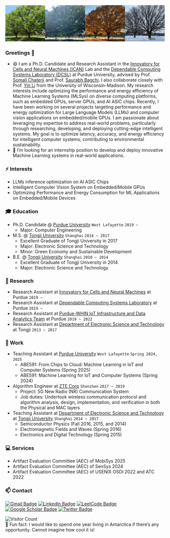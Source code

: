 <img alt="GIF" src="https://github.com/ChulanZhang/ChulanZhang/blob/main/github.jpg" />

### Greetings 👋
<!-- **ChulanZhang/ChulanZhang** is a ✨ _special_ ✨ repository because its `README.md` (this file) appears on your GitHub profile. -->
<!-- Here are some ideas to get you started: -->

- 😄 I am a Ph.D. Candidate and Research Assistant in the [Innovatory for Cells and Neural Machines (ICAN)](https://schaterji.io/research/) Lab and the [Dependable Computing Systems Laboratory (DCSL)](https://engineering.purdue.edu/dcsl/) at Purdue University, advised by Prof. [Somali Chaterji](https://schaterji.io/) and Prof. [Saurabh Bagchi](https://bagchi.github.io/). I also collaborate closely with Prof. [Yin Li](https://www.biostat.wisc.edu/~yli/) from the University of Wisconsin-Madison. My research interests include optimizing the performance and energy efficiency of Machine Learning Systems (MLSys) on diverse computing platforms, such as embedded GPUs, server GPUs, and AI ASIC chips. Recently, I have been working on several projects targeting performance and energy optimization for Large Language Models (LLMs) and computer vision applications on embedded/mobile GPUs. I am passionate about leveraging my expertise to address real-world problems, particularly through researching, developing, and deploying cutting-edge intelligent systems. My goal is to optimize latency, accuracy, and energy efficiency for intelligent computer systems, contributing to environmental sustainability.
- 🔭 I’m looking for an internship position to develop and deploy innovative Machine Learning systems in real-world applications.

<!-- [![Pengcheng's GitHub stats](https://github-readme-stats.vercel.app/api?username=ChulanZhang&theme=shades-of-purple)](https://github.com/anuraghazra/github-readme-stats)   -->

<!-- ![Pengcheng's used languages](https://github-readme-stats.vercel.app/api/top-langs/?username=ChulanZhang&theme=merko)    -->


### ⚡ Interests
- LLMs inference optimization on AI ASIC Chips
- Intelligent Computer Vision System on Embedded/Mobile GPUs
- Optimizing Performance and Energy Consumption for ML Applications on Embedded/Mobile Devices

### :mortar_board: Education
- Ph.D. Candidate @ [Purdue University](https://www.purdue.edu/) `West Lafayette` `2019 ~`
    - Major: Computer Engineering
- M.S. @ [Tongji University](https://www.tongji.edu.cn/eng/) `Shanghai` `2014 ~ 2017`
    - Excellent Graduate of Tongji University in 2017
    - Major: Electronic Science and Technology
    - Minor: Green Economy and Sustainable Development
- B.E. @ [Tongji University](https://www.tongji.edu.cn/eng/) `Shanghai` `2010 ~ 2014`
    - Excellent Graduate of Tongji University in 2014
    - Major: Electronic Science and Technology

### 🔭 Research
- Research Assistant at [Innovatory for Cells and Neural Machines](https://schaterji.io/research/) at Purdue ```2019 ~ ```
- Research Assistant at [Dependable Computing Systems Laboratory](https://engineering.purdue.edu/dcsl/) at Purdue ```2019 ~ ```
- Research Assistant at [Purdue-WHIN IoT Infrastructure and Data Analytics Team](https://www.purdue.edu/whin/) at Purdue ```2019 ~ 2022```
- Research Assistant at [Department of Electronic Science and Technology](https://est.tongji.edu.cn/esten/main.htm) at Tongji ```2013 ~ 2017```

### :office: Work
- Teaching Assistant at [Purdue University](https://www.purdue.edu/) `West Lafayette` `Spring 2024, 2025`
    * ABE591: From Chips to Cloud: Machine Learning in IoT and Computer Systems (Spring 2025)
    * ABE591: Machine Learning for IoT and Computer Systems (Spring 2024)
- Algorithm Engineer at [ZTE Corp](https://www.zte.com.cn/global/) `Shenzhen` `2017 ~ 2019`
    * Project: 5G New Radio (NR) Communication System
    * Job duties: Undertook wireless communication protocol and algorithm analysis, design, implementation, and verification in both the Physical and MAC layers
- Teaching Assistant at [Department of Electronic Science and Technology](https://est.tongji.edu.cn/esten/main.htm) at [Tongji University](https://www.tongji.edu.cn/eng/) `Shanghai` `2014 ~ 2017`
    * Semiconductor Physics (Fall 2016, 2015, and 2014)
    * Electromagnetic Fields and Waves (Spring 2016)
    * Electronics and Digital Technology (Spring 2015)

### :computer: Services
- Artifact Evaluation Committee (AEC) of MobiSys 2025
- Artifact Evaluation Committee (AEC) of SenSys 2024
- Artifact Evaluation Committee (AEC) of USENIX OSDI 2022 and ATC 2022

### 📫 Contact 
[![Gmail Badge](https://img.shields.io/badge/Gmail-D14836?style=for-the-badge&logo=gmail&logoColor=white)](mailto:pengchengwang92@gmail.com) 
[![LinkedIn Badge](https://img.shields.io/badge/linkedin-%230077B5.svg?&style=for-the-badge&logo=linkedin&logoColor=white)](https://www.linkedin.com/in/pengcheng-wang-2b9a9515a/) 
[![LeetCode Badge](https://img.shields.io/badge/-LeetCode-FFA116?style=for-the-badge&logo=LeetCode&logoColor=black)](https://leetcode.com/Chulan/)
[![Google Scholar Badge](https://img.shields.io/badge/Google_Scholar-4285F4?style=for-the-badge&logo=google-scholar&logoColor=white)](https://scholar.google.com/citations?hl=en&user=tGD20rgAAAAJ&view_op=list_works&sortby=pubdate)
[![Twitter Badge](https://img.shields.io/badge/twitter-%231DA1F2.svg?&style=for-the-badge&logo=twitter&logoColor=white)](https://twitter.com/chulan_z)

![Visitor Count](https://profile-counter.glitch.me/ChulanZhang/count.svg)  
🌱 Fun fact: I would like to spend one year living in Antarctica if there’s any opportunity. Cannot imagine how cool it is!
<!-- 🔭 🌱 ⚡😄 ✨ 👋 -->

<!-- [![Hits](https://hits.seeyoufarm.com/api/count/incr/badge.svg?url=https%3A%2F%2Fgithub.com%2FChengChen2020&count_bg=%2379C83D&title_bg=%23555555&icon=&icon_color=%23FFFFFF&title=hits&edge_flat=false)](https://hits.seeyoufarm.com) -->

<!-- [![Top Langs](https://github-readme-stats.vercel.app/api/top-langs/?username=ChulanZhang)](https://github.com/ChulanZhang/github-readme-stats)

[![Top Langs](https://github-readme-stats.vercel.app/api/top-langs/?username=ChulanZhang)](https://github.com/ChulanZhang/github-readme-stats) -->

<!-- ![Pengcheng's GitHub stats](https://github-readme-stats.vercel.app/api?username=ChulanZhang&show_icons=true&theme=tokyonight) -->
